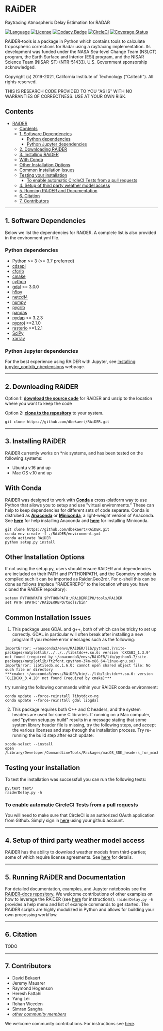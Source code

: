 # RAiDER
Raytracing Atmospheric Delay Estimation for RADAR

[![Language](https://img.shields.io/badge/python-3.7%2B-blue.svg)](https://www.python.org/)
[![License](https://img.shields.io/badge/License-Apache%202.0-blue.svg)](https://github.com/dbekaert/RAiDER/blob/dev/LICENSE)
[![Codacy Badge](https://app.codacy.com/project/badge/Grade/3a787083f97646e1856efefab69374a8)](https://www.codacy.com/manual/bekaertdavid/RAiDER?utm_source=github.com&amp;utm_medium=referral&amp;utm_content=dbekaert/RAiDER&amp;utm_campaign=Badge_Grade)
[![CircleCI](https://circleci.com/gh/dbekaert/RAiDER.svg?style=svg)](https://circleci.com/gh/dbekaert/RAiDER)
[![Coverage Status](https://coveralls.io/repos/github/dbekaert/RAiDER/badge.svg?branch=dev)](https://coveralls.io/github/dbekaert/RAiDER?branch=dev)

RAiDER-tools is a package in Python which contains tools to calculate tropospheric corrections for Radar using a raytracing implementation. Its development was funded under the NASA Sea-level Change Team (NSLCT) program, the Earth Surface and Interior (ESI) program, and the NISAR Science Team (NISAR-ST) (NTR-51433). U.S. Government sponsorship acknowledged.

Copyright (c) 2019-2021, California Institute of Technology ("Caltech"). All rights reserved.

THIS IS RESEARCH CODE PROVIDED TO YOU "AS IS" WITH NO WARRANTIES OF CORRECTNESS. USE AT YOUR OWN RISK.

## Contents

- [RAiDER](#raider)
  - [Contents](#contents)
  - [1. Software Dependencies](#1-software-dependencies)
    - [Python dependencies](#python-dependencies)
    - [Python Jupyter dependencies](#python-jupyter-dependencies)
  - [2. Downloading RAiDER](#2-downloading-raider)
  - [3. Installing RAiDER](#3-installing-raider)
  - [With Conda](#with-conda)
  - [Other Installation Options](#other-installation-options)
  - [Common Installation Issues](#common-installation-issues)
  - [Testing your installation](#testing-your-installation)
    - [To enable automatic CircleCI Tests from a pull requests](#to-enable-automatic-circleci-tests-from-a-pull-requests)
  - [4. Setup of third party weather model access](#4-setup-of-third-party-weather-model-access)
  - [5. Running RAiDER and Documentation](#5-running-raider-and-documentation)
  - [6. Citation](#6-citation)
  - [7. Contributors](#7-contributors)


------

## 1. Software Dependencies
Below we list the dependencies for RAiDER.
A complete list is also provided in the environment.yml file.

### Python dependencies

* [Python](https://www.python.org/) >= 3  (>= 3.7 preferred)
* [cdsapi](https://pypi.org/project/cdsapi/)
* [cfgrib](https://pypi.org/project/cfgrib/)
* [cmake](https://cmake.org/)
* [cython](https://cython.org/)
* [gdal](https://www.gdal.org/) >= 3.0.0
* [h5py](https://pypi.org/project/h5py/)
* [netcdf4](http://unidata.github.io/netcdf4-python/netCDF4/index.html)
* [numpy](https://numpy.org/)
* [pygrib](https://jswhit.github.io/pygrib/docs/)
* [pandas](https://pandas.pydata.org/)
* [pydap](https://www.pydap.org/en/latest/#) >= 3.2.3
* [pyproj](https://pypi.org/project/pyproj/) >=2.1.0
* [rasterio](https://rasterio.readthedocs.io/en/latest/) >=1.2.1
* [SciPy](https://www.scipy.org/)
* [xarray](http://xarray.pydata.org/en/stable/)

### Python Jupyter dependencies
For the best experience using RAiDER with Jupyter, see [Installing jupyter_contrib_nbextensions](https://jupyter-contrib-nbextensions.readthedocs.io/en/latest/install.html) webpage.

------
## 2. Downloading RAiDER

Option 1: __[download the source code](https://github.com/dbekaert/RAiDER/archive/dev.zip)__ for RAiDER and unzip to the location where you want to keep the code

Option 2: __[clone to the repository](https://github.com/dbekaert/RAiDER)__ to your system.
```
git clone https://github.com/dbekaert/RAiDER.git
```

------
## 3. Installing RAiDER

RAiDER currently works on \*nix systems, and has been tested on the following systems:
- Ubuntu v.16 and up
- Mac OS v.10 and up

## With Conda
RAiDER was designed to work with __[Conda](https://docs.conda.io/en/latest/index.html)__ a cross-platform way to use Python that allows you to setup and use "virtual environments." These can help to keep dependencies for different sets of code separate. Conda is distrubed as __[Anaconda](https://www.anaconda.com/products/individual)__ or __[Miniconda](https://docs.conda.io/projects/conda/en/latest/user-guide/install/download.html#anaconda-or-miniconda)__, a light-weight version of Anaconda. See __[here](https://docs.anaconda.com/anaconda/install/)__ for help installing Anaconda and __[here](https://docs.conda.io/en/latest/miniconda.html)__ for installing Miniconda.

```
git clone https://github.com/dbekaert/RAiDER.git
conda env create -f ./RAiDER/environment.yml
conda activate RAiDER
python setup.py install

```

## Other Installation Options
If not using the setup.py, users should ensure RAiDER and dependencies are included on their PATH and PYTHONPATH, and the Geometry module is compiled such it can be imported as Raider.Geo2rdr. For c-shell this can be done as follows (replace "RAiDERREPO" to the location where you have cloned the RAiDER repository):
```
setenv PYTHONPATH $PYTHONPATH:/RAiDERREPO/tools/RAiDER
set PATH $PATH:'/RAiDERREPO/tools/bin'
```

## Common Installation Issues

1. This package uses GDAL and g++, both of which can be tricky to set up correctly.
GDAL in particular will often break after installing a new program
If you receive error messages such as the following:

```
ImportError: ~/anaconda3/envs/RAiDER/lib/python3.7/site-packages/matplotlib/../../../libstdc++.so.6: version `CXXABI_1.3.9' not found (required by ~/anaconda3/envs/RAiDER/lib/python3.7/site-packages/matplotlib/ft2font.cpython-37m-x86_64-linux-gnu.so)
ImportError: libtiledb.so.1.6.0: cannot open shared object file: No such file or directory
***cmake: ~/anaconda3/envs/RAiDER/bin/../lib/libstdc++.so.6: version `GLIBCXX_3.4.20' not found (required by cmake)***
```

try running the following commands within your RAiDER conda environment:
```
conda update --force-reinstall libstdcxx-ng
conda update --force-reinstall gdal libgdal
```

2. This package requires both C++ and C headers, and the system headers are used for some C libraries. If running on a Mac computer, and "python setup.py build" results in a message stating that some system library header file is missing, try the following steps, and accept the various licenses and step through the installation process. Try re-running the build step after each update:

 ```
 xcode-select --install
 open /Library/Developer/CommandLineTools/Packages/macOS_SDK_headers_for_macOS_10.14.pkg
 ```

## Testing your installation
To test the installation was successfull you can run the following tests:
```
py.test test/
raiderDelay.py -h
```

### To enable automatic CircleCI Tests from a pull requests

You will need to make sure that CircleCI is an authorized OAuth application from Github. Simply sign in [here](https://circleci.com/vcs-authorize/) using your github account.

------
## 4. Setup of third party weather model access
RAiDER has the ability to download weather models from third-parties; some of which require license agreements. See [here](WeatherModels.md) for details.

------
## 5. Running RAiDER and Documentation
For detailed documentation, examples, and Jupyter notebooks see the [RAiDER-docs repository](https://github.com/dbekaert/RAiDER-docs).
We welcome contributions of other examples on how to leverage the RAiDER  (see [here](https://github.com/dbekaert/RAiDER/blob/master/CONTRIBUTING.md) for instructions).
``` raiderDelay.py -h ``` provides a help menu and list of example commands to get started.
The RAiDER scripts are highly modulized in Python and allows for building your own processing workflow.

------
## 6. Citation
TODO

------
## 7. Contributors
* David Bekaert
* Jeremy Mauarer
* Raymond Hogenson
* Heresh Fattahi
* Yang Lei
* Rohan Weeden
* Simran Sangha
* [_other community members_](https://github.com/dbekaert/RAiDER/graphs/contributors)

We welcome community contributions. For instructions see [here](https://github.com/dbekaert/RAiDER/blob/dev/CONTRIBUTING.md).
